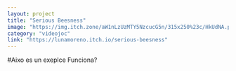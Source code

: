```yaml
---
layout: project
title: "Serious Beesness"
image: "https://img.itch.zone/aW1nLzUzMTY5NzcucG5n/315x250%23c/HkUdNA.png"
category: "videojoc"
link: "https://lunamoreno.itch.io/serious-beesness"
---
```


#Aixo es un exeplce
Funciona?